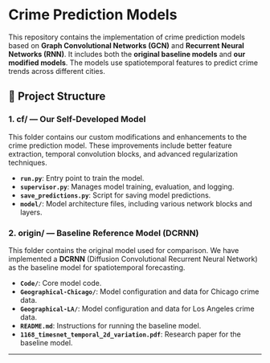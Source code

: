 # Crime Prediction Models

This repository contains the implementation of crime prediction models based on **Graph Convolutional Networks (GCN)** and **Recurrent Neural Networks (RNN)**. It includes both the **original baseline models** and **our modified models**. The models use spatiotemporal features to predict crime trends across different cities.

## 🔧 Project Structure

### 1. **cf/** — Our Self-Developed Model
This folder contains our custom modifications and enhancements to the crime prediction model. These improvements include better feature extraction, temporal convolution blocks, and advanced regularization techniques.

- **`run.py`**: Entry point to train the model.
- **`supervisor.py`**: Manages model training, evaluation, and logging.
- **`save_predictions.py`**: Script for saving model predictions.
- **`model/`**: Model architecture files, including various network blocks and layers.

### 2. **origin/** — Baseline Reference Model (DCRNN)
This folder contains the original model used for comparison. We have implemented a **DCRNN** (Diffusion Convolutional Recurrent Neural Network) as the baseline model for spatiotemporal forecasting. 

- **`Code/`**: Core model code.
- **`Geographical-Chicago/`**: Model configuration and data for Chicago crime data.
- **`Geographical-LA/`**: Model configuration and data for Los Angeles crime data.
- **`README.md`**: Instructions for running the baseline model.
- **`1168_timesnet_temporal_2d_variation.pdf`**: Research paper for the baseline model.

---


